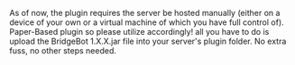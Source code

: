As of now, the plugin requires the server be hosted manually (either on a device of your own or a virtual machine of which you have full control of). Paper-Based plugin so please utilize accordingly! all you have to do is upload the BridgeBot 1.X.X.jar file into your server's plugin folder. No extra fuss, no other steps needed.
